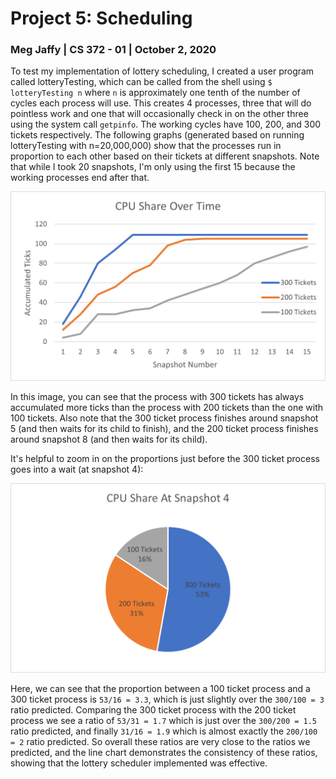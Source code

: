 # Project 5: Scheduling
### Meg Jaffy | CS 372 - 01 | October 2, 2020

To test my implementation of lottery scheduling, I created a user program called lotteryTesting, which can be called from the shell using `$ lotteryTesting n` where `n` is approximately one tenth of the number of cycles each process will use. This creates 4 processes, three that will do pointless work and one that will occasionally check in on the other three using the system call `getpinfo`. The working cycles have 100, 200, and 300 tickets respectively. The following graphs (generated based on running lotteryTesting with n=20,000,000) show that the processes run in proportion to each other based on their tickets at different snapshots. Note that while I took 20 snapshots, I'm only using the first 15 because the working processes end after that.

![](lineGraphLottery.png)

 In this image, you can see that the process with 300 tickets has always accumulated
 more ticks than the process with 200 tickets than the one with 100 tickets. Also
 note that the 300 ticket process finishes around snapshot 5 (and then waits for its child to finish), and the 200 ticket process finishes around snapshot 8 (and then waits for its child).

 It's helpful to zoom in on the proportions just before the 300 ticket process goes into a wait (at snapshot 4):

 ![](pieChartLottery.png)

 Here, we can see that the proportion between a 100 ticket process and a 300 ticket process is `53/16 = 3.3`, which is just slightly over the `300/100 = 3` ratio predicted. Comparing the 300 ticket process with the 200 ticket process we see a ratio of `53/31 = 1.7` which is just over the `300/200 = 1.5` ratio predicted, and finally `31/16 = 1.9` which is almost exactly the `200/100 = 2` ratio predicted. So overall these ratios are very close to the ratios we predicted, and the line chart demonstrates the consistency of these ratios, showing that the lottery scheduler implemented was effective. 
